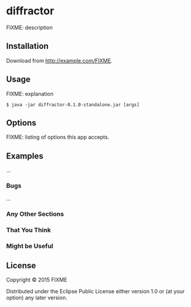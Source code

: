# diffractor

FIXME: description

## Installation

Download from http://example.com/FIXME.

## Usage

FIXME: explanation

    $ java -jar diffractor-0.1.0-standalone.jar [args]

## Options

FIXME: listing of options this app accepts.

## Examples

...

### Bugs

...

### Any Other Sections
### That You Think
### Might be Useful

## License

Copyright © 2015 FIXME

Distributed under the Eclipse Public License either version 1.0 or (at
your option) any later version.
